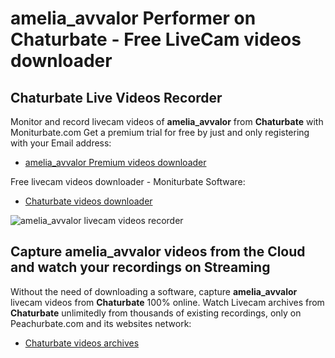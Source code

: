 # amelia_avvalor Performer on Chaturbate - Free LiveCam videos downloader

## Chaturbate Live Videos Recorder

Monitor and record livecam videos of **amelia_avvalor** from **Chaturbate** with Moniturbate.com
Get a premium trial for free by just and only registering with your Email address:
* [amelia_avvalor Premium videos downloader](https://moniturbate.com/request-demo-licence-key.html)

Free livecam videos downloader - Moniturbate Software:
* [Chaturbate videos downloader](https://moniturbate.com/moniturbate-download-software.html)

![amelia_avvalor livecam videos recorder](https://peachurnet.com/templates/moniturbate-software.png)


## Capture amelia_avvalor videos from the Cloud and watch your recordings on Streaming

Without the need of downloading a software, capture **amelia_avvalor** livecam videos from **Chaturbate** 100% online.
Watch Livecam archives from **Chaturbate** unlimitedly from thousands of existing recordings, only on Peachurbate.com and its websites network:
* [Chaturbate videos archives](https://peachurnet.com/)